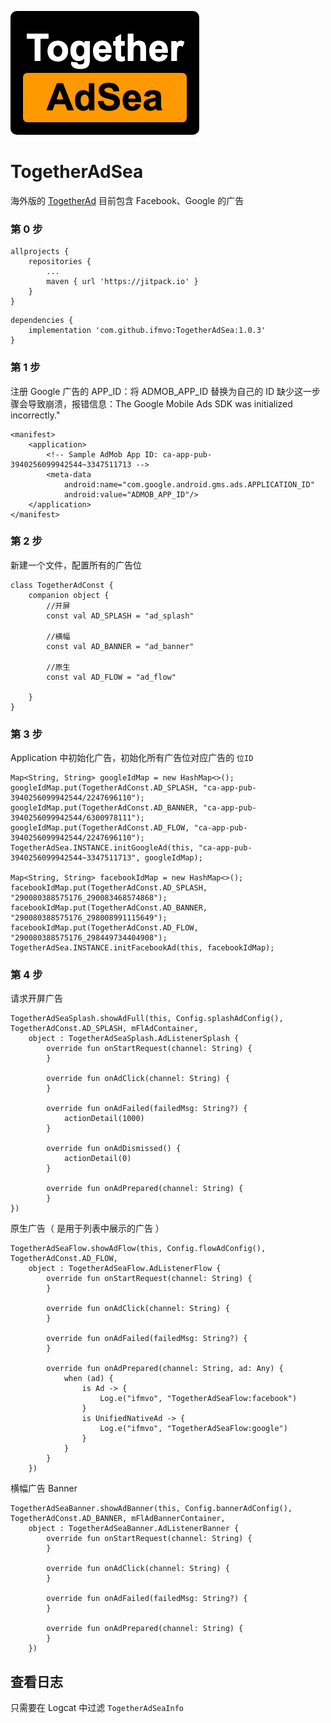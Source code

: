 ![TogetherAdSea](app/src/main/res/mipmap-xxhdpi/ic_logo.png)

# TogetherAdSea 

海外版的 [TogetherAd](http://a.i33.tv:3000/rocky/TogetherAd-Pro) 目前包含 Facebook、Google 的广告

### 第 0 步
```
allprojects {
    repositories {
        ...
        maven { url 'https://jitpack.io' }
    }
}
```
```
dependencies {
    implementation 'com.github.ifmvo:TogetherAdSea:1.0.3'
}
```


### 第 1 步
注册 Google 广告的 APP_ID：将 ADMOB_APP_ID 替换为自己的 ID
缺少这一步骤会导致崩溃，报错信息：The Google Mobile Ads SDK was initialized incorrectly."
```
<manifest>
    <application>
        <!-- Sample AdMob App ID: ca-app-pub-3940256099942544~3347511713 -->
        <meta-data
            android:name="com.google.android.gms.ads.APPLICATION_ID"
            android:value="ADMOB_APP_ID"/>
    </application>
</manifest>
```

### 第 2 步
新建一个文件，配置所有的广告位
```
class TogetherAdConst {
    companion object {
        //开屏
        const val AD_SPLASH = "ad_splash"

        //横幅
        const val AD_BANNER = "ad_banner"

        //原生
        const val AD_FLOW = "ad_flow"

    }
}
```

### 第 3 步
Application 中初始化广告，初始化所有广告位对应广告的 ``位ID``
```
Map<String, String> googleIdMap = new HashMap<>();
googleIdMap.put(TogetherAdConst.AD_SPLASH, "ca-app-pub-3940256099942544/2247696110");
googleIdMap.put(TogetherAdConst.AD_BANNER, "ca-app-pub-3940256099942544/6300978111");
googleIdMap.put(TogetherAdConst.AD_FLOW, "ca-app-pub-3940256099942544/2247696110");
TogetherAdSea.INSTANCE.initGoogleAd(this, "ca-app-pub-3940256099942544~3347511713", googleIdMap);

Map<String, String> facebookIdMap = new HashMap<>();
facebookIdMap.put(TogetherAdConst.AD_SPLASH, "290080388575176_290083468574868");
facebookIdMap.put(TogetherAdConst.AD_BANNER, "290080388575176_298008991115649");
facebookIdMap.put(TogetherAdConst.AD_FLOW, "290080388575176_298449734404908");
TogetherAdSea.INSTANCE.initFacebookAd(this, facebookIdMap);
```

### 第 4 步
请求开屏广告
```
TogetherAdSeaSplash.showAdFull(this, Config.splashAdConfig(), TogetherAdConst.AD_SPLASH, mFlAdContainer,
    object : TogetherAdSeaSplash.AdListenerSplash {
        override fun onStartRequest(channel: String) {
        }
    
        override fun onAdClick(channel: String) {
        }
    
        override fun onAdFailed(failedMsg: String?) {
            actionDetail(1000)
        }
    
        override fun onAdDismissed() {
            actionDetail(0)
        }
    
        override fun onAdPrepared(channel: String) {
        }
})
```

原生广告（ 是用于列表中展示的广告 ）
```
TogetherAdSeaFlow.showAdFlow(this, Config.flowAdConfig(), TogetherAdConst.AD_FLOW,
    object : TogetherAdSeaFlow.AdListenerFlow {
        override fun onStartRequest(channel: String) {
        }

        override fun onAdClick(channel: String) {
        }

        override fun onAdFailed(failedMsg: String?) {
        }

        override fun onAdPrepared(channel: String, ad: Any) {
            when (ad) {
                is Ad -> {
                    Log.e("ifmvo", "TogetherAdSeaFlow:facebook")
                }
                is UnifiedNativeAd -> {
                    Log.e("ifmvo", "TogetherAdSeaFlow:google")
                }
            }
        }
    })
```

横幅广告 Banner
```
TogetherAdSeaBanner.showAdBanner(this, Config.bannerAdConfig(), TogetherAdConst.AD_BANNER, mFlAdBannerContainer, 
    object : TogetherAdSeaBanner.AdListenerBanner {
        override fun onStartRequest(channel: String) {
        }

        override fun onAdClick(channel: String) {
        }

        override fun onAdFailed(failedMsg: String?) {
        }

        override fun onAdPrepared(channel: String) {
        }
    })
```

## 查看日志
只需要在 Logcat 中过滤 ``TogetherAdSeaInfo``


